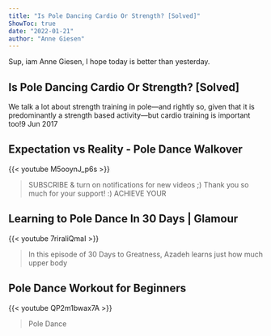 ```yaml
---
title: "Is Pole Dancing Cardio Or Strength? [Solved]"
ShowToc: true 
date: "2022-01-21"
author: "Anne Giesen" 
---
```


Sup, iam Anne Giesen, I hope today is better than yesterday.
## Is Pole Dancing Cardio Or Strength? [Solved]
We talk a lot about strength training in pole—and rightly so, given that it is predominantly a strength based activity—but cardio training is important too!9 Jun 2017

## Expectation vs Reality  - Pole Dance Walkover
{{< youtube M5ooynJ_p6s >}}
>SUBSCRIBE & turn on notifications for new videos ;) Thank you so much for your support! :) ACHIEVE YOUR 

## Learning to Pole Dance In 30 Days | Glamour
{{< youtube 7riraliQmaI >}}
>In this episode of 30 Days to Greatness, Azadeh learns just how much upper body 

## Pole Dance Workout for Beginners
{{< youtube QP2m1bwax7A >}}
>Pole Dance

